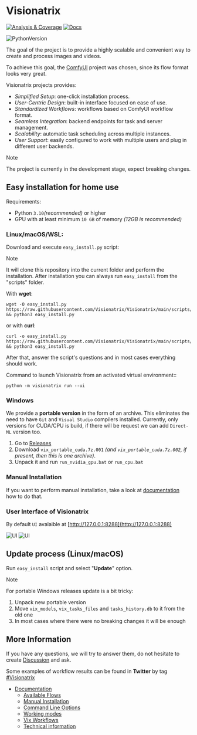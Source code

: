 # Visionatrix

[![Analysis & Coverage](https://github.com/Visionatrix/Visionatrix/actions/workflows/analysis-coverage.yml/badge.svg)](https://github.com/Visionatrix/Visionatrix/actions/workflows/analysis-coverage.yml)
[![Docs](https://github.com/Visionatrix/VixFlowsDocs/actions/workflows/docs.yml/badge.svg)](https://visionatrix.github.io/VixFlowsDocs/)

![PythonVersion](https://img.shields.io/badge/python-3.10%20%7C%203.11%20%7C%203.12-blue)


The goal of the project is to provide a highly scalable and convenient way to create and process images and videos.

To achieve this goal, the [ComfyUI](https://github.com/comfyanonymous/ComfyUI) project was chosen, since its flow format looks very great.

Visionatrix projects provides:

  * *Simplified Setup*:  one-click installation process.
  * *User-Centric Design*:  built-in interface focused on ease of use.
  * *Standardized Workflows*:  workflows based on ComfyUI workflow format.
  * *Seamless Integration*:  backend endpoints for task and server management.
  * *Scalability*:  automatic task scheduling across multiple instances.
  * *User Support*:  easily configured to work with multiple users and plug in different user backends.

> [!NOTE]
> The project is currently in the development stage, expect breaking changes.

## Easy installation for home use

Requirements:

- Python `3.10`*(recommended)* or higher
- GPU with at least minimum `10 GB` of memory *(12GB is recommended)*

### Linux/macOS/WSL:

Download and execute `easy_install.py` script:

> [!NOTE]
> It will clone this repository into the current folder and perform the installation.
> After installation you can always run `easy_install` from the "scripts" folder.

With **wget**:
```console
wget -O easy_install.py https://raw.githubusercontent.com/Visionatrix/Visionatrix/main/scripts/easy_install.py && python3 easy_install.py
```

or with **curl**:
```console
curl -o easy_install.py https://raw.githubusercontent.com/Visionatrix/Visionatrix/main/scripts/easy_install.py && python3 easy_install.py
```

After that, answer the script's questions and in most cases everything should work.

Command to launch Visionatrix from an activated virtual environment::

```console
python -m visionatrix run --ui
```

### Windows

We provide a **portable version** in the form of an archive.
This eliminates the need to have `Git` and `Visual Studio` compilers installed.
Currently, only versions for CUDA/CPU is build, if there will be request we can add `Direct-ML` version too.

1. Go to [Releases](https://github.com/Visionatrix/Visionatrix/releases)
2. Download `vix_portable_cuda.7z.001` *(and `vix_portable_cuda.7z.002`, if present, then this is one archive)*.
3. Unpack it and run `run_nvidia_gpu.bat` or `run_cpu.bat`

### Manual Installation

If you want to perform manual installation, take a look at [documentation](https://visionatrix.github.io/VixFlowsDocs/Installation.html) how to do that.

### User Interface of **Visionatrix**

By default `UI` avalaible at [http://127.0.0.1:8288](http://127.0.0.1:8288)

![UI](https://raw.githubusercontent.com/Visionatrix/VixFlowsDocs/main/screenshots/screenshot_1.png)
![UI](https://raw.githubusercontent.com/Visionatrix/VixFlowsDocs/main/screenshots/screenshot_2.png)

## Update process (Linux/macOS)

Run `easy_install` script and select "**Update**" option.

> [!NOTE]
> For portable Windows releases update is a bit tricky:
> 1. Unpack new portable version
> 2. Move `vix_models`, `vix_tasks_files` and `tasks_history.db` to it from the old one
> 3. In most cases where there were no breaking changes it will be enough

## More Information

If you have any questions, we will try to answer them, do not hesitate to create [Discussion](https://github.com/Visionatrix/Visionatrix/discussions/new/choose) and ask.

Some examples of workflow results can be found in **Twitter** by tag [#Visionatrix](https://twitter.com/search?q=%23Visionatrix&src=typed_query)

- [Documentation](https://visionatrix.github.io/VixFlowsDocs/)
  - [Available Flows](https://visionatrix.github.io/VixFlowsDocs/Flows/index.html)
  - [Manual Installation](https://visionatrix.github.io/VixFlowsDocs/Installation.html)
  - [Command Line Options](https://visionatrix.github.io/VixFlowsDocs/CommandLineOptions.html)
  - [Working modes](https://visionatrix.github.io/VixFlowsDocs/WorkingModes.html)
  - [Vix Workflows](https://visionatrix.github.io/VixFlowsDocs/VixWorkflows.html)
  - [Technical information](https://visionatrix.github.io/VixFlowsDocs/TechnicalInformation.html)
